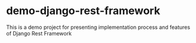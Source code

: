 # demo-django-rest-framework
This is a demo project for presenting implementation process and features of Django Rest Framework
